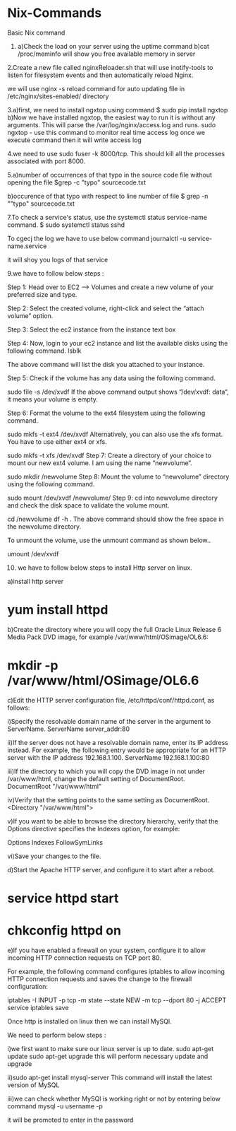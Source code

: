 # Nix-Commands
Basic Nix command

1. a)Check the load on your server using the uptime command
b)cat /proc/meminfo will show you free available memory in server

2.Create a new file called nginxReloader.sh that will use inotify-tools to listen for filesystem events and then automatically reload Nginx.

we will use nginx -s reload command for auto updating file in /etc/nginx/sites-enabled/ directory

3.a)first, we need to install ngxtop using command $ sudo pip install ngxtop
b)Now we have installed ngxtop, the easiest way to run it is without any arguments. This will parse the /var/log/nginx/access.log and runs.
sudo ngxtop - use this command to monitor real time access log
once we execute command then it will write access log

4.we need to use sudo fuser -k 8000/tcp. This should kill all the processes associated with port 8000.


5.a)number of occurrences of that typo in the source code file without opening the file
$grep -c "typo" sourcecode.txt

b)occurence of that typo with respect to line number of file
$ grep -n ""typo" sourcecode.txt


7.To check a service's status, use the systemctl status service-name command.
$ sudo systemctl status sshd

To cgecj the log we have to use below command
journalctl -u service-name.service

it will shoy you logs of that service

9.we have to follow below steps :

Step 1: Head over to EC2 –> Volumes and create a new volume of your preferred size and type.

Step 2: Select the created volume, right-click and select the “attach volume” option.

Step 3: Select the ec2 instance from the instance text box

Step 4: Now, login to your ec2 instance and list the available disks using the following command. lsblk

The above command will list the disk you attached to your instance.

Step 5: Check if the volume has any data using the following command.

sudo file -s /dev/xvdf
If the above command output shows “/dev/xvdf: data“, it means your volume is empty.

Step 6: Format the volume to the ext4 filesystem using the following command.

sudo mkfs -t ext4 /dev/xvdf
Alternatively, you can also use the xfs format. You have to use either ext4 or xfs.

 sudo mkfs -t xfs /dev/xvdf
Step 7: Create a directory of your choice to mount our new ext4 volume. I am using the name “newvolume“. 

sudo mkdir /newvolume
Step 8: Mount the volume to “newvolume” directory using the following command.

sudo mount /dev/xvdf /newvolume/
Step 9: cd into newvolume directory and check the disk space to validate the volume mount.

cd /newvolume
df -h .
The above command should show the free space in the newvolume directory.

To unmount the volume, use the unmount command as shown below..

umount /dev/xvdf

10. we have to follow below steps to install Http server on linux.

a)install http server
# yum install httpd

b)Create the directory where you will copy the full Oracle Linux Release 6 Media Pack DVD image, for example /var/www/html/OSimage/OL6.6:
# mkdir -p /var/www/html/OSimage/OL6.6

c)Edit the HTTP server configuration file, /etc/httpd/conf/httpd.conf, as follows:

i)Specify the resolvable domain name of the server in the argument to ServerName.
ServerName server_addr:80

ii)If the server does not have a resolvable domain name, enter its IP address instead. For example, the following entry would be appropriate for an HTTP server with the IP address 192.168.1.100.
ServerName 192.168.1.100:80

iii)If the directory to which you will copy the DVD image in not under /var/www/html, change the default setting of DocumentRoot.
DocumentRoot "/var/www/html"

iv)Verify that the <Directory> setting points to the same setting as DocumentRoot.
<Directory "/var/www/html">

v)If you want to be able to browse the directory hierarchy, verify that the Options directive specifies the Indexes option, for example:

Options Indexes FollowSymLinks

vi)Save your changes to the file.

d)Start the Apache HTTP server, and configure it to start after a reboot.

# service httpd start
# chkconfig httpd on

e)If you have enabled a firewall on your system, configure it to allow incoming HTTP connection requests on TCP port 80.

For example, the following command configures iptables to allow incoming HTTP connection requests and saves the change to the firewall configuration:

iptables -I INPUT -p tcp -m state --state NEW -m tcp --dport 80 -j ACCEPT
service iptables save

Once http is installed on linux then we can install MySQl.

We need to perform below steps :

i)we first want to make sure our linux server is up to date.
sudo apt-get update
sudo apt-get upgrade
this will perform necessary update and upgrade

ii)sudo apt-get install mysql-server
This command will install the latest version of MySQL

iii)we can check whether MySQl is working right or not by entering below command
mysql -u username -p

it will be promoted to enter in the password
